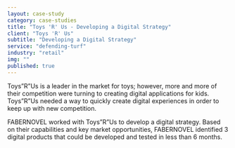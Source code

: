 ```yaml
---
layout: case-study
category: case-studies
title: "Toys 'R' Us - Developing a Digital Strategy"
client: "Toys 'R' Us"
subtitle: "Developing a Digital Strategy"
service: "defending-turf"
industry: "retail"
img: ""
published: true
---
```


Toys”R”Us is a leader in the market for toys; however, more and more of their competition were turning to creating digital applications for kids. Toys”R”Us needed a way to quickly create digital experiences in order to keep up with new competition. 

FABERNOVEL worked with Toys”R”Us to develop a digital strategy. Based on their capabilities and key market opportunities, FABERNOVEL identified 3 digital products that could be developed and tested in less than 6 months.
